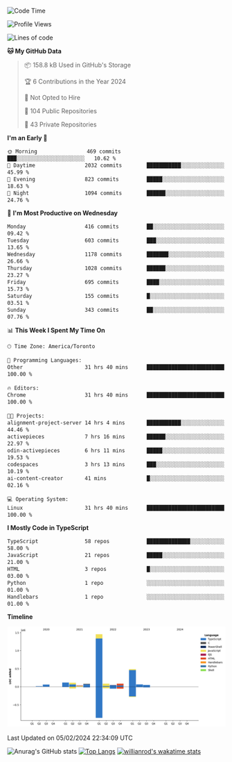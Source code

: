 <!--START_SECTION:waka-->
![Code Time](http://img.shields.io/badge/Code%20Time-1%2C154%20hrs%2017%20mins-blue)

![Profile Views](http://img.shields.io/badge/Profile%20Views-7-blue)

![Lines of code](https://img.shields.io/badge/From%20Hello%20World%20I%27ve%20Written-2.6%20million%20lines%20of%20code-blue)

**🐱 My GitHub Data** 

> 📦 158.8 kB Used in GitHub's Storage 
 > 
> 🏆 6 Contributions in the Year 2024
 > 
> 🚫 Not Opted to Hire
 > 
> 📜 104 Public Repositories 
 > 
> 🔑 43 Private Repositories 
 > 
**I'm an Early 🐤** 

```text
🌞 Morning                469 commits         ███░░░░░░░░░░░░░░░░░░░░░░   10.62 % 
🌆 Daytime                2032 commits        ███████████░░░░░░░░░░░░░░   45.99 % 
🌃 Evening                823 commits         █████░░░░░░░░░░░░░░░░░░░░   18.63 % 
🌙 Night                  1094 commits        ██████░░░░░░░░░░░░░░░░░░░   24.76 % 
```
📅 **I'm Most Productive on Wednesday** 

```text
Monday                   416 commits         ██░░░░░░░░░░░░░░░░░░░░░░░   09.42 % 
Tuesday                  603 commits         ███░░░░░░░░░░░░░░░░░░░░░░   13.65 % 
Wednesday                1178 commits        ███████░░░░░░░░░░░░░░░░░░   26.66 % 
Thursday                 1028 commits        ██████░░░░░░░░░░░░░░░░░░░   23.27 % 
Friday                   695 commits         ████░░░░░░░░░░░░░░░░░░░░░   15.73 % 
Saturday                 155 commits         █░░░░░░░░░░░░░░░░░░░░░░░░   03.51 % 
Sunday                   343 commits         ██░░░░░░░░░░░░░░░░░░░░░░░   07.76 % 
```


📊 **This Week I Spent My Time On** 

```text
🕑︎ Time Zone: America/Toronto

💬 Programming Languages: 
Other                    31 hrs 40 mins      █████████████████████████   100.00 % 

🔥 Editors: 
Chrome                   31 hrs 40 mins      █████████████████████████   100.00 % 

🐱‍💻 Projects: 
alignment-project-server 14 hrs 4 mins       ███████████░░░░░░░░░░░░░░   44.46 % 
activepieces             7 hrs 16 mins       ██████░░░░░░░░░░░░░░░░░░░   22.97 % 
odin-activepieces        6 hrs 11 mins       █████░░░░░░░░░░░░░░░░░░░░   19.53 % 
codespaces               3 hrs 13 mins       ███░░░░░░░░░░░░░░░░░░░░░░   10.19 % 
ai-content-creator       41 mins             █░░░░░░░░░░░░░░░░░░░░░░░░   02.16 % 

💻 Operating System: 
Linux                    31 hrs 40 mins      █████████████████████████   100.00 % 
```

**I Mostly Code in TypeScript** 

```text
TypeScript               58 repos            ██████████████░░░░░░░░░░░   58.00 % 
JavaScript               21 repos            █████░░░░░░░░░░░░░░░░░░░░   21.00 % 
HTML                     3 repos             █░░░░░░░░░░░░░░░░░░░░░░░░   03.00 % 
Python                   1 repo              ░░░░░░░░░░░░░░░░░░░░░░░░░   01.00 % 
Handlebars               1 repo              ░░░░░░░░░░░░░░░░░░░░░░░░░   01.00 % 
```



**Timeline**

![Lines of Code chart](https://raw.githubusercontent.com/wise-introvert/wise-introvert/master/assets/bar_graph.png)


 Last Updated on 05/02/2024 22:34:09 UTC
<!--END_SECTION:waka-->

![Anurag's GitHub stats](https://github-readme-stats.vercel.app/api?username=wise-introvert&count_private=true&show_icons=true)
[![Top Langs](https://github-readme-stats.vercel.app/api/top-langs/?username=wise-introvert&langs_count=10)](https://github.com/anuraghazra/github-readme-stats)
[![willianrod's wakatime stats](https://github-readme-stats.vercel.app/api/wakatime?username=wiseintrovert)](https://github.com/anuraghazra/github-readme-stats)
